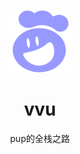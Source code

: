 <p align="center"><img width="100" src="./uniapp/src/static/images/common/log.png" alt="vvu"></p>
<h1 align="center">vvu</h1>
<p align="center">pup的全栈之路</p>
